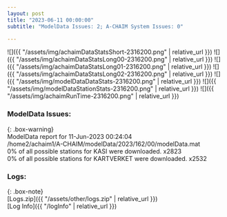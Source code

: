 ```yaml
---
layout: post
title: "2023-06-11 00:00:00"
subtitle: "ModelData Issues: 2; A-CHAIM System Issues: 0"

---
```


![]({{ "/assets/img/achaimDataStatsShort-2316200.png" | relative_url }})
![]({{ "/assets/img/achaimDataStatsLong00-2316200.png" | relative_url }})
![]({{ "/assets/img/achaimDataStatsLong01-2316200.png" | relative_url }})
![]({{ "/assets/img/achaimDataStatsLong02-2316200.png" | relative_url }})
![]({{ "/assets/img/modelDataDataStats-2316200.png" | relative_url }})
![]({{ "/assets/img/modelDataStationStats-2316200.png" | relative_url }})
![]({{ "/assets/img/achaimRunTime-2316200.png" | relative_url }})


### ModelData Issues:  
  
{: .box-warning}  
 ModelData report for 11-Jun-2023 00:24:04   
 /home2/achaim1/A-CHAIM/modelData/2023/162/00/modelData.mat   
 0% of all possible stations for KASI were downloaded. x2823   
 0% of all possible stations for KARTVERKET were downloaded. x2532   
  


### Logs:  
  
{: .box-note}  
[Logs.zip]({{ "/assets/other/logs.zip" | relative_url }})  
[Log Info]({{ "/logInfo" | relative_url }})  
